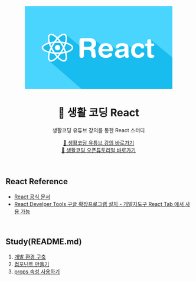 <div align="center">
  <img width="400px;" src="./images/react.png"/>
</div>
<h1 align="center">🧼 생활 코딩 React</h1>
<p align="center">생활코딩 유튜브 강의를 통한 React 스터디</p>
<div align="center">
    <a href="https://www.youtube.com/watch?v=XMb0w3KMw00&list=PLuHgQVnccGMCRv6f8H9K5Xwsdyg4sFSdi">🔗 생활코딩 유튜브 강의 바로가기</a>
    <br>
    <a href="https://opentutorials.org/module/4058">🔗 생활코딩 오픈튜토리얼 바로가기</a>
</div>

<br>
<br>

## React Reference

- [React 공식 문서](https://ko.reactjs.org/)
- [React Develper Tools 구글 확장프로그램 설치 - 개발자도구 React Tab 에서 사용 가능](https://chrome.google.com/webstore/detail/react-developer-tools/fmkadmapgofadopljbjfkapdkoienihi)

<br>

## Study(README.md)

1. [개발 환경 구축](https://github.com/mireyhgnay/life-coding-react/blob/main/Study/01.%20%EA%B0%9C%EB%B0%9C%20%ED%99%98%EA%B2%BD%20%EA%B5%AC%EC%B6%95.md)
2. [컴포넌트 만들기](https://github.com/mireyhgnay/life-coding-react/blob/main/Study/02.%20%EC%BB%B4%ED%8F%AC%EB%84%8C%ED%8A%B8%20%EB%A7%8C%EB%93%A4%EA%B8%B0.md)
3. [props 속성 사용하기]()
